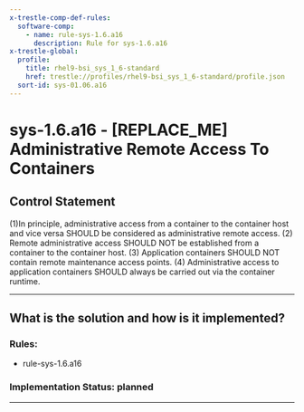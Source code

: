 ```yaml
---
x-trestle-comp-def-rules:
  software-comp:
    - name: rule-sys-1.6.a16
      description: Rule for sys-1.6.a16
x-trestle-global:
  profile:
    title: rhel9-bsi_sys_1_6-standard
    href: trestle://profiles/rhel9-bsi_sys_1_6-standard/profile.json
  sort-id: sys-01.06.a16
---
```


# sys-1.6.a16 - \[REPLACE_ME\] Administrative Remote Access To Containers

## Control Statement

(1)In principle, administrative access from a container to the container host and vice versa SHOULD be considered as administrative remote access. (2) Remote administrative access SHOULD NOT be established from a container to the container host. (3) Application containers SHOULD NOT contain remote maintenance access points. (4) Administrative access to application containers SHOULD always be carried out via the container runtime.

______________________________________________________________________

## What is the solution and how is it implemented?

<!-- For implementation status enter one of: implemented, partial, planned, alternative, not-applicable -->

<!-- Note that the list of rules under ### Rules: is read-only and changes will not be captured after assembly to JSON -->

<!-- Add control implementation description here for control: sys-1.6.a16 -->

### Rules:

  - rule-sys-1.6.a16

### Implementation Status: planned

______________________________________________________________________
